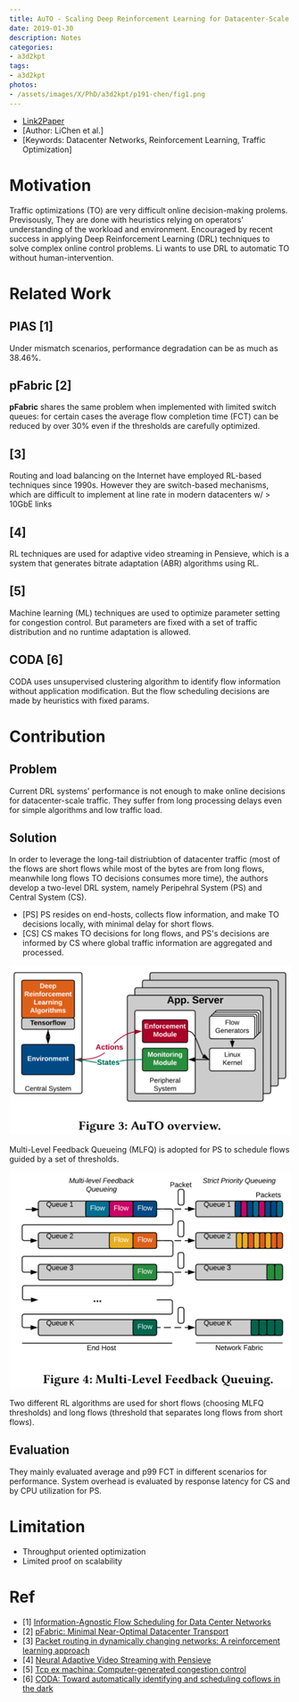 ```yaml
---
title: AuTO - Scaling Deep Reinforcement Learning for Datacenter-Scale Automatic Traffic Optimization
date: 2019-01-30
description: Notes
categories:
- a3d2kpt
tags:
- a3d2kpt
photos:
- /assets/images/X/PhD/a3d2kpt/p191-chen/fig1.png
---
```


* [Link2Paper](http://www.cse.ust.hk/~kaichen/papers/sigcomm18-auto.pdf)
* [Author: LiChen et al.] 
* [Keywords: Datacenter Networks, Reinforcement Learning, Traffic Optimization]

# Motivation

Traffic optimizations (TO) are very difficult online decision-making prolems. Previsously, They are done with heuristics relying on operators' understanding of the workload and environment. Encouraged by recent success in applying Deep Reinforcement Learning (DRL) techniques to solve complex online control problems. Li wants to use DRL to automatic TO without human-intervention. 

# Related Work

## PIAS \[1\]

Under mismatch scenarios, performance degradation can be as much as 38.46%.

## pFabric \[2\]

**pFabric** shares the same problem when implemented with limited switch queues: for certain cases the average flow completion time (FCT) can be reduced by over 30% even if the thresholds are carefully optimized.

## \[3\]

Routing and load balancing on the Internet have employed RL-based techniques since 1990s. However they are switch-based mechanisms, which are difficult to implement at line rate in modern datacenters w/ > 10GbE links

## \[4\]

RL techniques are used for adaptive video streaming in Pensieve, which is a system that generates bitrate adaptation (ABR) algorithms using RL.

## \[5\]

Machine learning (ML) techniques are used to optimize parameter setting for congestion control. But parameters are fixed with a set of traffic distribution and no runtime adaptation is allowed.

## CODA \[6\]

CODA uses unsupervised clustering algorithm to identify flow information without application modification. But the flow scheduling decisions are made by heuristics with fixed params.

# Contribution

## Problem

Current DRL systems' performance is not enough to make online decisions for datacenter-scale traffic. They suffer from long processing delays even for simple algorithms and low traffic load.

## Solution

In order to leverage the long-tail distriubtion of datacenter traffic (most of the flows are short flows while most of the bytes are from long flows, meanwhile long flows TO decisions consumes more time), the authors develop a two-level DRL system, namely Peripehral System (PS) and Central System (CS).

- [PS] PS resides on end-hosts, collects flow information, and make TO decisions locally, with minimal delay for short flows. 
- [CS] CS makes TO decisions for long flows, and PS's decisions are informed by CS where global traffic information are aggregated and processed.

![AuTO Overview](/assets/images/X/PhD/a3d2kpt/p191-chen/fig3.png)

Multi-Level Feedback Queueing (MLFQ) is adopted for PS to schedule flows guided by a set of thresholds.

![MLFQ](/assets/images/X/PhD/a3d2kpt/p191-chen/fig4.png)

Two different RL algorithms are used for short flows (choosing MLFQ thresholds) and long flows (threshold that separates long flows from short flows).

## Evaluation

They mainly evaluated average and p99 FCT in different scenarios for performance. System overhead is evaluated by response latency for CS and by CPU utilization for PS.

# Limitation

- Throughput oriented optimization
- Limited proof on scalability

# Ref

- \[1\] [Information-Agnostic Flow Scheduling for Data Center Networks](https://www.usenix.org/system/files/conference/nsdi15/nsdi15-paper-bai.pdf)
- \[2\] [pFabric: Minimal Near-Optimal Datacenter Transport](https://www.ndsl.kaist.edu/~kyoungsoo/ee817/papers/pfabric.pdf)
- \[3\] [Packet routing in dynamically changing networks: A reinforcement learning approach](http://papers.nips.cc/paper/770-packet-routing-in-dynamically-changing-networks-a-reinforcement-learning-approach.pdf)
- \[4\] [Neural Adaptive Video Streaming with Pensieve](https://dspace.mit.edu/bitstream/handle/1721.1/111926/1005728861-MIT.pdf?sequence=1)
- \[5\] [Tcp ex machina: Computer-generated congestion control](https://dspace.mit.edu/openaccess-disseminate/1721.1/79837)
- \[6\] [CODA: Toward automatically identifying and scheduling coflows in the dark](http://www.cse.ust.hk/~kaichen/papers/coda-sigcomm16.pdf)
